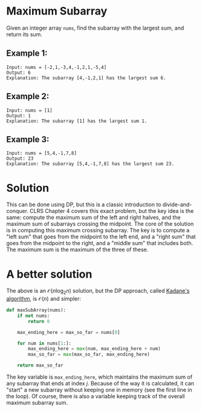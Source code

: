 # Maximum Subarray

Given an integer array `nums`, find the subarray with the largest sum, and return its sum.

## Example 1:

```
Input: nums = [-2,1,-3,4,-1,2,1,-5,4]
Output: 6
Explanation: The subarray [4,-1,2,1] has the largest sum 6.
```

## Example 2:

```
Input: nums = [1]
Output: 1
Explanation: The subarray [1] has the largest sum 1.
```

## Example 3:

```
Input: nums = [5,4,-1,7,8]
Output: 23
Explanation: The subarray [5,4,-1,7,8] has the largest sum 23.
```

# Solution

This can be done using DP, but this is a classic introduction to divide-and-conquer. CLRS Chapter 4 covers this exact problem, but the key idea is the same: compute the maximum sum of the left and right halves, and the maximum sum of subarrays crossing the midpoint. The core of the solution is in computing this maximum crossing subarray. The key is to compute a "left sum" that goes from the midpoint to the left end, and a "right sum" that goes from the midpoint to the right, and a "middle sum" that includes both. The maximum sum is the maximum of the three of these.

# A better solution

The above is an $\mathcal{O}(n \log_2 n)$ solution, but the DP approach, called [Kadane's algorithm](https://en.wikipedia.org/wiki/Maximum_subarray_problem#Kadane's_algorithm), is $\mathcal{O}(n)$ and simpler:

```py
def maxSubArray(nums):
    if not nums:
        return 0

    max_ending_here = max_so_far = nums[0]

    for num in nums[1:]:
        max_ending_here = max(num, max_ending_here + num)
        max_so_far = max(max_so_far, max_ending_here)

    return max_so_far
```

The key variable is `max_ending_here`, which maintains the maximum sum of any subarray that ends at index $j$. Because of the way it is calculated, it can "start" a new subarray without keeping one in memory (see the first line in the loop). Of course, there is also a variable keeping track of the overall maximum subarray sum.
